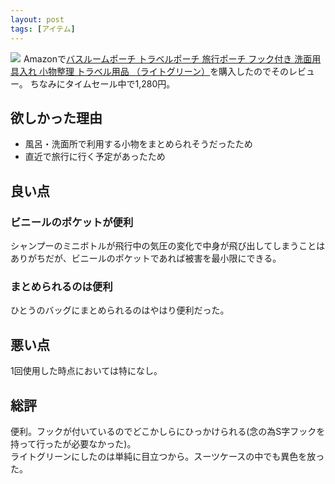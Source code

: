 ```yaml
---
layout: post
tags: [アイテム]
---
```


<a class="is-pulled-right" target="_blank" href="https://www.amazon.co.jp/gp/product/B01EC5QMZA/ref=as_li_tl?ie=UTF8&camp=247&creative=1211&creativeASIN=B01EC5QMZA&linkCode=as2&tag=tekiomomono-22&linkId=4e67ea2e9450023aa610dedb8a3fc115"><img border="0" src="//ws-fe.amazon-adsystem.com/widgets/q?_encoding=UTF8&MarketPlace=JP&ASIN=B01EC5QMZA&ServiceVersion=20070822&ID=AsinImage&WS=1&Format=_SL600_&tag=tekiomomono-22" ></a><img src="//ir-jp.amazon-adsystem.com/e/ir?t=tekiomomono-22&l=am2&o=9&a=B01EC5QMZA" width="1" height="1" border="0" alt="" style="border:none !important; margin:0px !important;" />
Amazonで[バスルームポーチ トラベルポーチ 旅行ポーチ フック付き 洗面用具入れ 小物整理 トラベル用品 （ライトグリーン）](https://www.amazon.co.jp/gp/product/B01EC5QMZA/ref=as_li_tl?ie=UTF8&camp=247&creative=1211&creativeASIN=B01EC5QMZA&linkCode=as2&tag=tekiomomono-22&linkId=4e67ea2e9450023aa610dedb8a3fc115)を購入したのでそのレビュー。
ちなみにタイムセール中で1,280円。

## 欲しかった理由
* 風呂・洗面所で利用する小物をまとめられそうだったため
* 直近で旅行に行く予定があったため

## 良い点
### ビニールのポケットが便利
シャンプーのミニボトルが飛行中の気圧の変化で中身が飛び出してしまうことはありがちだが、ビニールのポケットであれば被害を最小限にできる。

### まとめられるのは便利
ひとうのバッグにまとめられるのはやはり便利だった。

## 悪い点
1回使用した時点においては特になし。

## 総評
便利。フックが付いているのでどこかしらにひっかけられる(念の為S字フックを持って行ったが必要なかった)。  
ライトグリーンにしたのは単純に目立つから。スーツケースの中でも異色を放った。
